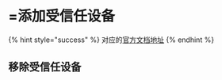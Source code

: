 # =添加受信任设备

{% hint style="success" %}
对应的[官方文档地址](https://bitwarden.com/help/add-a-trusted-device/)
{% endhint %}

## 移除受信任设备 <a href="#remove-a-trusted-device" id="remove-a-trusted-device"></a>
